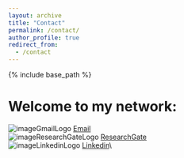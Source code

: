 ```yaml
---
layout: archive
title: "Contact"
permalink: /contact/
author_profile: true
redirect_from:
  - /contact
---
```


{% include base_path %}


Welcome to my network:
======

 ![imageGmailLogo](https://github.com/tahaelhajji/tahaelhajji.github.io/assets/38730694/37ca1611-faec-4a0e-a97f-adb993a6a8b1) <a href="mailto:taha.elhajji@gmail.com">Email</a> \
 ![imageResearchGateLogo](https://github.com/tahaelhajji/tahaelhajji.github.io/assets/38730694/ca33c5b7-787e-4f5e-a913-b398e95f4645) [ResearchGate](https://www.researchgate.net/profile/Taha-El-Hajji) \
 ![imageLinkedinLogo](https://github.com/tahaelhajji/tahaelhajji.github.io/assets/38730694/db2e4132-5937-43bd-bec7-35e5dddcf4cc) [Linkedin](https://www.linkedin.com/in/taha-el-hajji-research-electric-machines/)\


